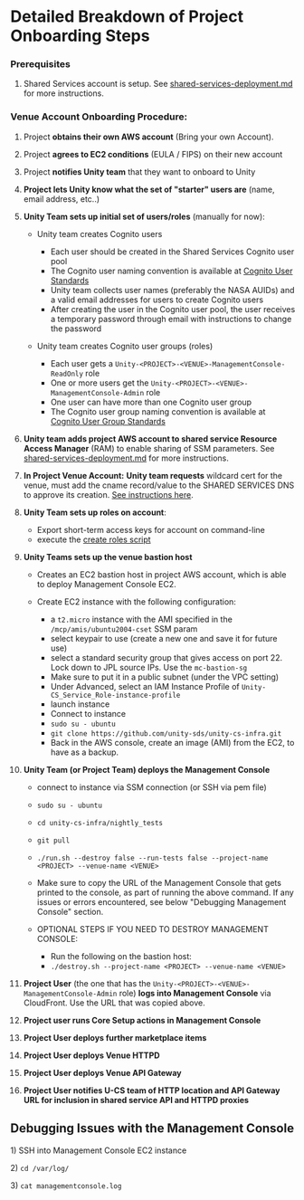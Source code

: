 # Detailed Breakdown of Project Onboarding Steps

### Prerequisites

1. Shared Services account is setup. See [shared-services-deployment.md](../shared-services-deployment.md "mention") for more instructions.

### Venue Account Onboarding Procedure:

1. Project **obtains their own AWS account** (Bring your own Account).
2. Project **agrees to EC2 conditions** (EULA / FIPS) on their new account
3. Project **notifies Unity team** that they want to onboard to Unity
4. **Project lets Unity know what the set of "starter" users are** (name, email address, etc..)
5. **Unity Team sets up initial set of users/roles** (manually for now):
   *   Unity team creates Cognito users

       * Each user should be created in the Shared Services Cognito user pool
       * The Cognito user naming convention is available at [Cognito User Standards](../../security/cognito-user-standards.md)
       * Unity team collects user names (preferably the NASA AUIDs) and a valid email addresses for  users to create Cognito users
       * After creating the user in the Cognito user pool, the user receives a temporary password through email with instructions to change the password


   *   Unity team creates Cognito user groups (roles)

       * Each user gets a `Unity-<PROJECT>-<VENUE>-ManagementConsole-ReadOnly` role
       * One or more users get the `Unity-<PROJECT>-<VENUE>-ManagementConsole-Admin` role
       * One user can have more than one Cognito user group
       * The Cognito user group naming convention is available at [Cognito User Group Standards](../../security/cognito-user-group-standards.md)


6. **Unity team adds project AWS account to shared service Resource Access Manager** (RAM) to enable sharing of SSM parameters. See [shared-services-deployment.md](../shared-services-deployment.md "mention") for more instructions.
7. **In Project Venue Account:** **Unity team requests** wildcard cert for the venue, must add the cname record/value to the SHARED SERVICES DNS to approve its creation. [See instructions here](https://app.gitbook.com/s/cUYkPD7kBe7iT1LABkPZ/tips-and-tricks/speed-up-with-quick-find).
8.  **Unity Team sets up roles on account**:

    * Export short-term access keys for account on command-line
    * execute the [create roles script](https://github.com/unity-sds/unity-cs-infra/blob/main/aws\_role\_create/create\_roles\_and\_policies.sh)


9. **Unity Teams sets up the venue bastion host**
   * Creates an EC2 bastion host in project AWS account, which is able to deploy Management Console EC2.
   *   Create EC2 instance with the following configuration:

       * a `t2.micro` instance with the AMI specified in the `/mcp/amis/ubuntu2004-cset` SSM param
       * select keypair to use (create a new one and save it for future use)
       * select a standard security group that gives access on port 22.  Lock down to JPL source IPs.  Use the `mc-bastion-sg`
       * Make sure to put it in a public subnet (under the VPC setting)
       * Under Advanced, select an IAM Instance Profile of `Unity-CS_Service_Role-instance-profile`
       * launch instance
       * Connect to instance
       * `sudo su - ubuntu`
       * `git clone https://github.com/unity-sds/unity-cs-infra.git`
       * Back in the AWS console, create an image (AMI) from the EC2, to have as a backup.


10. **Unity Team (or Project Team) deploys the Management Console**
    * connect to instance via SSM connection (or SSH via pem file)
    * `sudo su - ubuntu`
    * `cd unity-cs-infra/nightly_tests`
    * `git pull`
    * `./run.sh --destroy false --run-tests false --project-name <PROJECT> --venue-name <VENUE>`
    * Make sure to copy the URL of the Management Console that gets printed to the console, as part of running the above command.  If any issues or errors encountered, see below "Debugging Management Console" section.
    *   OPTIONAL STEPS IF YOU NEED TO DESTROY MANAGEMENT CONSOLE:

        * Run the following on the bastion host:
        * `./destroy.sh --project-name <PROJECT> --venue-name <VENUE>`


11. **Project User** (the one that has the `Unity-<PROJECT>-<VENUE>-ManagementConsole-Admin` role) **logs into Management Console** via CloudFront.   Use the URL that was copied above.
12. **Project user runs Core Setup actions in Management Console**
13. **Project User deploys further marketplace items**
14. **Project User deploys Venue HTTPD**
15. **Project User deploys Venue API Gateway**
16. **Project User notifies U-CS team of HTTP location and API Gateway URL for inclusion in shared service API  and HTTPD proxies**



## Debugging Issues with the Management Console

1\) SSH into Management Console EC2 instance

2\) `cd /var/log/`

3\) `cat managementconsole.log`
